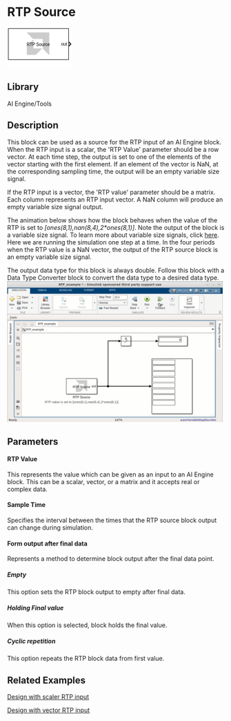 # RTP Source

  
![](./Images/block.png)  

## Library

AI Engine/Tools

## Description

This block can be used as a source for the RTP input of an AI Engine
block. When the RTP input is a scalar, the 'RTP Value' parameter should
be a row vector. At each time step, the output is set to one of the
elements of the vector starting with the first element. If an element of
the vector is NaN, at the corresponding sampling time, the output will
be an empty variable size signal.

If the RTP input is a vector, the 'RTP value' parameter should be a
matrix. Each column represents an RTP input vector. A NaN column will
produce an empty variable size signal output.

The animation below shows how the block behaves when the value of the RTP is set to _[ones(8,1),nan(8,4),2*ones(8,1)\]_. 
Note the output of the block is a variable size signal. To learn more about variable size signals, click [here](../../GEN/variable-size-signal/README.md). Here we are running the simulation one step at a time. In the four periods when the RTP value is a NaN vector, the output of the RTP source block is an empty variable size signal.

<div class="noteBox">
The output data type for this block is always double. Follow this block with a Data Type Converter block to convert the data type to a desired data type.
</div>

<img src="./Images/RTP_source.gif" width="500">


## Parameters

#### RTP Value  
This represents the value which can be given as an input to an AI Engine
block. This can be a scalar, vector, or a matrix and it accepts real or
complex data.

#### Sample Time  
Specifies the interval between the times that the RTP source block
output can change during simulation.

#### Form output after final data  
Represents a method to determine block output after the final data
point.

##### Empty  
This option sets the RTP block output to empty after final data.

##### Holding Final value  
When this option is selected, block holds the final value.

##### Cyclic repetition  
This option repeats the RTP block data from first value.

## Related Examples
[Design with scaler RTP input](https://github.com/Xilinx/Vitis_Model_Composer/blob/HEAD/Examples/AIENGINE/Run_Time_Parameters/rtp_scalar/README.md)

[Design with vector RTP input](https://github.com/Xilinx/Vitis_Model_Composer/blob/HEAD/Examples/AIENGINE/Run_Time_Parameters/rtp_vector/README.md)


